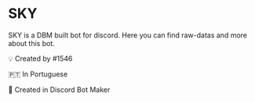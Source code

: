 # SKY
SKY is a DBM built bot for discord. Here you can find raw-datas and more about this bot.

💡 Created by </Adrien>#1546

🇵🇹 In Portuguese

🤖 Created in Discord Bot Maker
